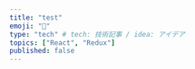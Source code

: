```yaml
---
title: "test"
emoji: "🦁"
type: "tech" # tech: 技術記事 / idea: アイデア
topics: ["React", "Redux"]
published: false
---
```

